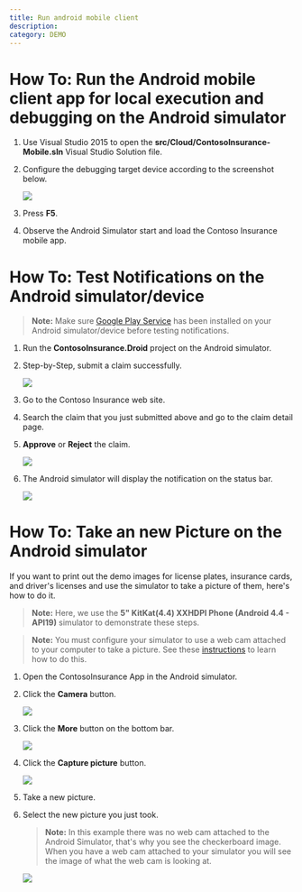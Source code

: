 ```yaml
---
title: Run android mobile client
description:
category: DEMO
---
```


# How To: Run the Android mobile client app for local execution and debugging on the Android simulator

1. Use Visual Studio 2015 to open the **src/Cloud/ContosoInsurance-Mobile.sln** Visual Studio Solution file.
   
2. Configure the debugging target device according to the screenshot below.

   ![](/img/deployment/VS-Android-Deployment-Settings.png)
3. Press **F5**.
4. Observe the Android Simulator start and load the Contoso Insurance mobile app.

# How To: Test Notifications on the Android simulator/device

> **Note:** Make sure [Google Play Service](https://play.google.com/store/apps/details?id=com.google.android.gms&hl=en "Google Play Service") has been installed on your Android simulator/device before testing notifications.

1. Run the **ContosoInsurance.Droid** project on the Android simulator.
2. Step-by-Step, submit a claim successfully.

	![](/img/deployment/Android-submit-a-claim.png)

3. Go to the Contoso Insurance web site.
4. Search the claim that you just submitted above and go to the claim detail page.
5. **Approve** or **Reject** the claim.

	![](/img/deployment/approve-a-claim.png)	

6. The Android simulator will display the notification on the status bar.

    ![](/img/deployment/android-display-notification.png)

# How To: Take an new Picture on the Android simulator

If you want to print out the demo images for license plates, insurance cards, and driver's licenses and use the simulator to take a picture of them, here's how to do it.

>**Note:** Here, we use the **5" KitKat(4.4) XXHDPI Phone (Android 4.4 - API19)** simulator to demonstrate these steps.


>**Note:** You must configure your simulator to use a web cam attached to your computer to take a picture.  See these [instructions](https://developer.android.com/studio/run/managing-avds.html) to learn how to do this.

1. Open the ContosoInsurance App in the Android simulator.

2. Click the **Camera** button.

	![](/img/deployment/Android-camerabuttonClick.png)

3. Click the **More** button on the bottom bar.

	![](/img/deployment/Android-galleryClickMenu.png)

4. Click the **Capture picture** button.

	![](/img/deployment/Android-galleryClickCapturePicture.png)

5. Take a new picture.

6. Select the new picture you just took.

	>**Note:** In this example there was no web cam attached to the Android Simulator, that's why you see the checkerboard image.  When you have a web cam attached to your simulator you will see the image of what the web cam is looking at.

	![](/img/deployment/Android-gallerySelectPicture.png)